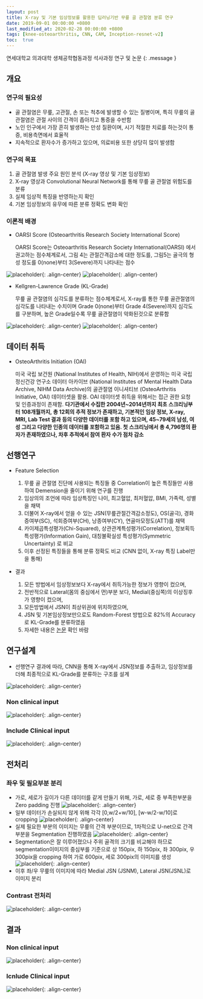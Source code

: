 ```yaml
---
layout: post
title: X-ray 및 기본 임상정보를 활용한 딥러닝기반 무릎 골 관절염 분류 연구
date: 2019-09-01 00:00:00 +0800
last_modified_at: 2020-02-28 00:00:00 +0800
tags: [knee-osteoarthritis, CNN, CAM, Inception-resnet-v2]
toc:  true
---
```


연세대학교 의과대학 생체공학협동과정 석사과정 연구 및 논문
{: .message }
## 개요

### 연구의 필요성
- 골 관절염은 무릎, 고관절, 손 또는 척추에 발생할 수 있는 질병이며, 특히 무릎의 골 관절염은 관절 사이의 간격이 좁아지고 통증을 수반함
- 노인 인구에서 가장 흔히 발생하는 만성 질환이며, 시기 적절한 치료를 하는것이 통증, 비용측면에서 효율적
- 지속적으로 환자수가 증가하고 있으며, 의료비용 또한 상당히 많이 발생함

### 연구의 목표
1. 골 관절염 발생 주요 원인 분석 (X-ray 영상 및 기본 임상정보)
2. X-ray 영상과 Convolutional Neural Network를 통해 무릎 골 관절염 위험도를 분류
3. 실제 임상적 특징을 반영하는지 확인
4. 기본 임상정보의 유무에 따른 분류 정확도 변화 확인

### 이론적 배경
- OARSI Score (Osteoarthritis Research Society International Score)

  OARSI Score는 Osteoarthritis Research Society International(OARSI) 에서 권고하는 점수체계로서, 그림 4는 관절간격감소에 대한 정도를, 그림5는 골극의 형성 정도를 0(none)부터 3(Severe)까지 나타내는 점수

![placeholder](https://user-images.githubusercontent.com/82125326/138992468-96e6a4cf-c2bd-4d58-8001-b4d111276077.png "Large example image"){: .align-center}
![placeholder](https://user-images.githubusercontent.com/82125326/138992471-fefa706f-c916-4486-aa18-bb5f20f6f984.png "Large example image"){: .align-center}

- Kellgren-Lawrence Grade (KL-Grade)

  무릎 골 관절염의 심각도를 분류하는 점수체계로서, X-ray를 통한 무릎 골관절염의 심각도를 나타내는 수치이며 Grade 0(none)부터 Grade 4(Severe)까지 심각도를 구분하며, 높은 Grade일수록 무릎 골관절염이 악화된것으로 분류함
  
![placeholder](https://user-images.githubusercontent.com/82125326/138992346-d84ef06f-08d8-4be3-b9e4-bfbe24a73337.png "Large example image"){: .align-center}
![placeholder](https://user-images.githubusercontent.com/82125326/138992358-906f9029-74bd-43dc-8b31-7342763c6966.png "Large example image"){: .align-center}

## 데이터 취득 
- OsteoArthritis Initiation (OAI) 

  미국 국립 보건원 (National Institutes of Health, NIH)에서 운영하는 미국 국립 정신건강 연구소 데이터 아카이브 (National Institutes of Mental Health Data Archive, NIHM Data Archive)의 골관절염 이니셔티브 (OsteoArthritis Initiative, OAI) 데이터셋을 활용. OAI 데이터셋 취득을 위해서는 접근 권한 요청 및 인증과정이 존재함. **다기관에서 수집한 2004년~2014년까지 최초 스크리닝부터 108개월까지, 총 12회의 추적 정보가 존재하고, 기본적인 임상 정보, X-ray, MRI, Lab Test 결과 등의 다양한 데이터를 포함 하고 있으며, 45~79세의 남성, 여성 그리고 다양한 인종의 데이터를 포함하고 있음. 첫 스크리닝에서 총 4,796명의 환자가 존재하였으나, 차후 추적에서 참여 환자 수가 점차 감소**

## 선행연구
- Feature Selection

  1. 무릎 골 관절염 진단에 사용되는 특징들 중 Correlation이 높은 특징들만 사용하여 Demension을 줄이기 위해 연구를 진행 
  2. 임상의의 조언에 따라 임상특징인 나이, 최고혈압, 최저혈압, BMI, 가족력, 성별을 채택
  3. 더불어 X-ray에서 얻을 수 있는 JSN(무릎관절간격감소정도), OS(골극), 경화증여부(SC), 석회증여부(CH), 낭종여부(CY), 연골마모정도(ATT)를 채택
  4. 카이제곱특성평가(Chi-Squared), 상관관계특성평가(Correlation), 정보획득 특성평가(Information Gain), 대칭불확실성 특성평가(Symmetric Uncertainty) 로 비교
  5. 이후 선정된 특징들을 통해 분류 정확도 비교 (CNN 없이, X-ray 특징 Label만을 통해)

- 결과

  1. 모든 방법에서 임상정보보다 X-ray에서 취득가능한 정보가 영향이 컸으며,
  2. 전반적으로 Lateral(몸의 중심에서 먼)부분 보다, Medial(중심쪽)의 이상징후가 영향이 컸으며,
  3. 모든방법에서 JSN이 최상위권에 위치하였으며,
  4. JSN 및 기본임상정보만으로도 Random-Forest 방법으로 82%의 Accuracy로 KL-Grade를 분류하였음
  5. 자세한 내용은 [논문](https://ir.ymlib.yonsei.ac.kr/handle/22282913/179009) 확인 바람

## 연구설계
- 선행연구 결과에 따라, CNN을 통해 X-ray에서 JSN정보를 추출하고, 임상정보를 더해 최종적으로 KL-Grade를 분류하는 구조를 설계

![placeholder](https://user-images.githubusercontent.com/82125326/141040509-6c45efb5-3c63-4190-9710-29e388ef85a6.png "Large example image"){: .align-center}

### Non clinical input
![placeholder](https://user-images.githubusercontent.com/82125326/141040350-2a83498b-255b-4a85-94f9-badfc5ed2a2a.png "Large example image"){: .align-center}

### Include Clinical input
![placeholder](https://user-images.githubusercontent.com/82125326/141040359-2a77d144-7c31-479a-b74c-4c33f1b7398c.png "Large example image"){: .align-center}


## 전처리

### 좌우 및 필요부분 분리
- 가로, 세로가 길이가 다른 데이터를 같게 만들기 위해, 가로, 세로 중 부족한부분을 Zero padding 진행 
![placeholder](https://user-images.githubusercontent.com/82125326/141220621-edd284cb-9209-44ec-9896-034d71c8d870.png "Large example image"){: .align-center}
- 일부 데이터가 손실되지 않게 위해 각각 [0,w/2+w/10], [w-w/2-w/10]로 cropping
![placeholder](https://user-images.githubusercontent.com/82125326/141220712-db70aedf-fe10-4f7b-9255-f6585616bfab.png "Large example image"){: .align-center}
- 실제 필요한 부분의 이미지는 무릎의 간격 부분이므로, 1차적으로 U-net으로 간격부분을 Segmentation 진행하였음
![placeholder](https://user-images.githubusercontent.com/82125326/141220889-ade86cea-af40-4598-8812-24ff997382f0.png  "Large example image"){: .align-center}
- Segmentation은 잘 이루어졌으나 주위 골격의 크기를 비교해야 하므로 segmentation이미지의 중심부를 기준으로 상 150pix, 하 150pix, 좌 300pix, 우 300pix을 cropping 하여 가로 600pix, 세로 300pix의 이미지를 생성
![placeholder](https://user-images.githubusercontent.com/82125326/141220982-5f4ef58b-0323-4a95-8740-fed0934e03bf.png "Large example image"){: .align-center}
- 이후 좌/우 무릎의 이미지에 따라 Medial JSN (JSNM), Lateral JSN(JSNL)로 이미지 분리


### Contrast 전처리
![placeholder](https://user-images.githubusercontent.com/82125326/141040707-e3baac49-9e95-405b-87d7-011764a93ee6.png "Large example image"){: .align-center}

## 결과
### Non clinical input
![placeholder](https://user-images.githubusercontent.com/82125326/141040752-d7020f3b-2781-4e94-8cd6-1a7495e85233.png "Large example image"){: .align-center}

### Icnlude Clinical input
![placeholder](https://user-images.githubusercontent.com/82125326/141040768-89df59de-8d48-400a-ab66-128d1c278a0f.png "Large example image"){: .align-center}
